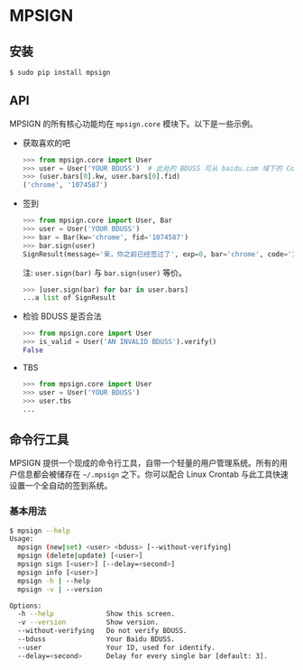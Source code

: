
# MPSIGN


## 安装


```bash
$ sudo pip install mpsign
```

## API


MPSIGN 的所有核心功能均在 `mpsign.core` 模块下。以下是一些示例。

* 获取喜欢的吧

	```python
	>>> from mpsign.core import User
	>>> user = User('YOUR BDUSS')  # 此处的 BDUSS 可从 baidu.com 域下的 Cookies 找到
	>>> (user.bars[0].kw, user.bars[0].fid)
	('chrome', '1074587')
	```
* 签到
	```python
	>>> from mpsign.core import User, Bar
	>>> user = User('YOUR BDUSS')
	>>> bar = Bar(kw='chrome', fid='1074587')
	>>> bar.sign(user)
	SignResult(message='亲，你之前已经签过了', exp=0, bar='chrome', code='160002')
	```
	注: `user.sign(bar)` 与 `bar.sign(user)` 等价。
	```python
	>>> [user.sign(bar) for bar in user.bars]
	...a list of SignResult
	```

* 检验 BDUSS 是否合法
	```python
	>>> from mpsign.core import User
	>>> is_valid = User('AN INVALID BDUSS').verify()
	False
	```
* TBS

	```python
	>>> from mpsign.core import User
	>>> user = User('YOUR BDUSS')
	>>> user.tbs
	...
	```

## 命令行工具


MPSIGN 提供一个现成的命令行工具，自带一个轻量的用户管理系统。所有的用户信息都会被储存在 `~/.mpsign` 之下。你可以配合 Linux Crontab 与此工具快速设置一个全自动的签到系统。

### 基本用法

```bash
$ mpsign --help
Usage:
  mpsign (new|set) <user> <bduss> [--without-verifying]
  mpsign (delete|update) [<user>]
  mpsign sign [<user>] [--delay=<second>]
  mpsign info [<user>]
  mpsign -h | --help
  mpsign -v | --version

Options:
  -h --help             Show this screen.
  -v --version          Show version.
  --without-verifying   Do not verify BDUSS.
  --bduss               Your Baidu BDUSS.
  --user                Your ID, used for identify.
  --delay=<second>      Delay for every single bar [default: 3].
```